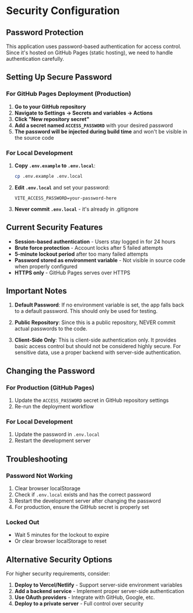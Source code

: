 # Security Configuration

## Password Protection

This application uses password-based authentication for access control. Since it's hosted on GitHub Pages (static hosting), we need to handle authentication carefully.

## Setting Up Secure Password

### For GitHub Pages Deployment (Production)

1. **Go to your GitHub repository**
2. **Navigate to Settings → Secrets and variables → Actions**
3. **Click "New repository secret"**
4. **Add a secret named `ACCESS_PASSWORD`** with your desired password
5. **The password will be injected during build time** and won't be visible in the source code

### For Local Development

1. **Copy `.env.example` to `.env.local`**:
   ```bash
   cp .env.example .env.local
   ```

2. **Edit `.env.local`** and set your password:
   ```
   VITE_ACCESS_PASSWORD=your-password-here
   ```

3. **Never commit `.env.local`** - it's already in .gitignore

## Current Security Features

- **Session-based authentication** - Users stay logged in for 24 hours
- **Brute force protection** - Account locks after 5 failed attempts
- **5-minute lockout period** after too many failed attempts
- **Password stored as environment variable** - Not visible in source code when properly configured
- **HTTPS only** - GitHub Pages serves over HTTPS

## Important Notes

1. **Default Password**: If no environment variable is set, the app falls back to a default password. This should only be used for testing.

2. **Public Repository**: Since this is a public repository, NEVER commit actual passwords to the code.

3. **Client-Side Only**: This is client-side authentication only. It provides basic access control but should not be considered highly secure. For sensitive data, use a proper backend with server-side authentication.

## Changing the Password

### For Production (GitHub Pages)
1. Update the `ACCESS_PASSWORD` secret in GitHub repository settings
2. Re-run the deployment workflow

### For Local Development
1. Update the password in `.env.local`
2. Restart the development server

## Troubleshooting

### Password Not Working
1. Clear browser localStorage
2. Check if `.env.local` exists and has the correct password
3. Restart the development server after changing the password
4. For production, ensure the GitHub secret is properly set

### Locked Out
- Wait 5 minutes for the lockout to expire
- Or clear browser localStorage to reset

## Alternative Security Options

For higher security requirements, consider:

1. **Deploy to Vercel/Netlify** - Support server-side environment variables
2. **Add a backend service** - Implement proper server-side authentication
3. **Use OAuth providers** - Integrate with GitHub, Google, etc.
4. **Deploy to a private server** - Full control over security